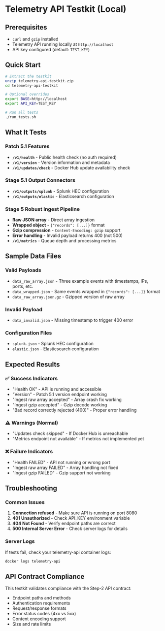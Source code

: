 # Telemetry API Testkit (Local)

## Prerequisites
- `curl` and `gzip` installed
- Telemetry API running locally at `http://localhost`
- API key configured (default: `TEST_KEY`)

## Quick Start
```bash
# Extract the testkit
unzip telemetry-api-testkit.zip
cd telemetry-api-testkit

# Optional overrides
export BASE=http://localhost
export API_KEY=TEST_KEY

# Run all tests
./run_tests.sh
```

## What It Tests

### Patch 5.1 Features
- **`/v1/health`** - Public health check (no auth required)
- **`/v1/version`** - Version information and metadata
- **`/v1/updates/check`** - Docker Hub update availability check

### Stage 5.1 Output Connectors
- **`/v1/outputs/splunk`** - Splunk HEC configuration
- **`/v1/outputs/elastic`** - Elasticsearch configuration

### Stage 5 Robust Ingest Pipeline
- **Raw JSON array** - Direct array ingestion
- **Wrapped object** - `{"records": [...]}` format
- **Gzip compression** - `Content-Encoding: gzip` support
- **Error handling** - Invalid payload returns 400 (not 500)
- **`/v1/metrics`** - Queue depth and processing metrics

## Sample Data Files

### Valid Payloads
- `data_raw_array.json` - Three example events with timestamps, IPs, ports, etc.
- `data_wrapped.json` - Same events wrapped in `{"records": [...]}` format
- `data_raw_array.json.gz` - Gzipped version of raw array

### Invalid Payload
- `data_invalid.json` - Missing timestamp to trigger 400 error

### Configuration Files
- `splunk.json` - Splunk HEC configuration
- `elastic.json` - Elasticsearch configuration

## Expected Results

### ✅ Success Indicators
- "Health OK" - API is running and accessible
- "Version" - Patch 5.1 version endpoint working
- "Ingest raw array accepted" - Array crash fix working
- "Ingest gzip accepted" - Gzip decode working
- "Bad record correctly rejected (400)" - Proper error handling

### ⚠️ Warnings (Normal)
- "Updates check skipped" - If Docker Hub is unreachable
- "Metrics endpoint not available" - If metrics not implemented yet

### ❌ Failure Indicators
- "Health FAILED" - API not running or wrong port
- "Ingest raw array FAILED" - Array handling not fixed
- "Ingest gzip FAILED" - Gzip support not working

## Troubleshooting

### Common Issues
1. **Connection refused** - Make sure API is running on port 8080
2. **401 Unauthorized** - Check API_KEY environment variable
3. **404 Not Found** - Verify endpoint paths are correct
4. **500 Internal Server Error** - Check server logs for details

### Server Logs
If tests fail, check your telemetry-api container logs:
```bash
docker logs telemetry-api
```

## API Contract Compliance

This testkit validates compliance with the Step-2 API contract:
- Endpoint paths and methods
- Authentication requirements
- Request/response formats
- Error status codes (4xx vs 5xx)
- Content encoding support
- Size and rate limits
